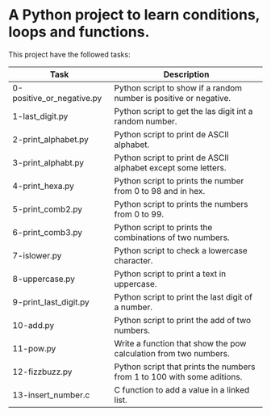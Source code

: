 # A Python project to learn conditions, loops and functions.

This project have the followed tasks:

| Task | Description |
| ---- | ----------- |
| 0-positive_or_negative.py | Python script to show if a random number is positive or negative. |
| 1-last_digit.py | Python script to get the las digit int a random number. |
| 2-print_alphabet.py | Python script to print de ASCII alphabet. |
| 3-print_alphabt.py | Python script to print de ASCII alphabet except some letters. |
| 4-print_hexa.py | Python script to prints the number from 0 to 98 and in hex. |
| 5-print_comb2.py | Python script to prints the numbers from 0 to 99. |
| 6-print_comb3.py | Python script to prints the combinations of two numbers. |
| 7-islower.py | Python script to check a lowercase character. |
| 8-uppercase.py | Python script to print a text in uppercase. |
| 9-print_last_digit.py | Python script to print the last digit of a number. |
| 10-add.py | Python script to print the add of two numbers. |
| 11-pow.py | Write a function that show the pow calculation from two numbers. |
| 12-fizzbuzz.py | Python script that prints the numbers from 1 to 100 with some aditions. |
| 13-insert_number.c | C function to add a value in a linked list. |